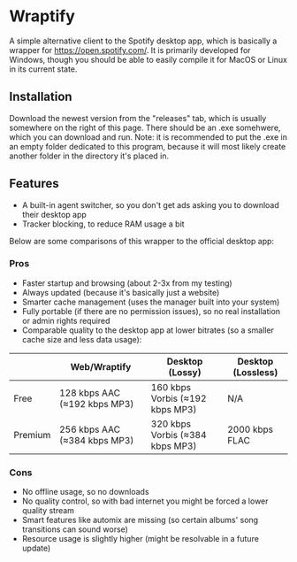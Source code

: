 # Wraptify

A simple alternative client to the Spotify desktop app, which is basically a wrapper for https://open.spotify.com/. It is primarily developed for Windows, though you should be able to easily compile it for MacOS or Linux in its current state.

## Installation

Download the newest version from the "releases" tab, which is usually somewhere on the right of this page. There should be an .exe somehwere, which you can download and run. Note: it is recommended to put the .exe in an empty folder dedicated to this program, because it will most likely create another folder in the directory it's placed in.

## Features

- A built-in agent switcher, so you don't get ads asking you to download their desktop app
- Tracker blocking, to reduce RAM usage a bit

Below are some comparisons of this wrapper to the official desktop app:

### Pros

- Faster startup and browsing (about 2-3x from my testing)
- Always updated (because it's basically just a website)
- Smarter cache management (uses the manager built into your system)
- Fully portable (if there are no permission issues), so no real installation or admin rights required
- Comparable quality to the desktop app at lower bitrates (so a smaller cache size and less data usage):

|  | Web/Wraptify | Desktop (Lossy) | Desktop (Lossless) |
|---|---|---|---|
| Free | 128 kbps AAC (≈192 kbps MP3) | 160 kbps Vorbis (≈192 kbps MP3) | N/A |
| Premium | 256 kbps AAC (≈384 kbps MP3) | 320 kbps Vorbis (≈384 kbps MP3) | 2000 kbps FLAC |

### Cons

- No offline usage, so no downloads
- No quality control, so with bad internet you might be forced a lower quality stream
- Smart features like automix are missing (so certain albums' song transitions can sound worse)
- Resource usage is slightly higher (might be resolvable in a future update)
